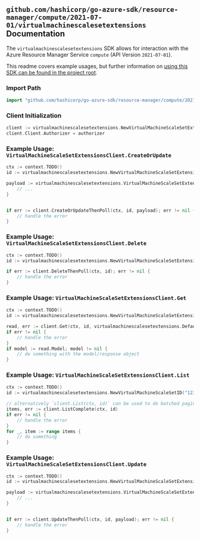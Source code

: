 
## `github.com/hashicorp/go-azure-sdk/resource-manager/compute/2021-07-01/virtualmachinescalesetextensions` Documentation

The `virtualmachinescalesetextensions` SDK allows for interaction with the Azure Resource Manager Service `compute` (API Version `2021-07-01`).

This readme covers example usages, but further information on [using this SDK can be found in the project root](https://github.com/hashicorp/go-azure-sdk/tree/main/docs).

### Import Path

```go
import "github.com/hashicorp/go-azure-sdk/resource-manager/compute/2021-07-01/virtualmachinescalesetextensions"
```


### Client Initialization

```go
client := virtualmachinescalesetextensions.NewVirtualMachineScaleSetExtensionsClientWithBaseURI("https://management.azure.com")
client.Client.Authorizer = authorizer
```


### Example Usage: `VirtualMachineScaleSetExtensionsClient.CreateOrUpdate`

```go
ctx := context.TODO()
id := virtualmachinescalesetextensions.NewVirtualMachineScaleSetExtensionID("12345678-1234-9876-4563-123456789012", "example-resource-group", "virtualMachineScaleSetValue", "extensionValue")

payload := virtualmachinescalesetextensions.VirtualMachineScaleSetExtension{
	// ...
}


if err := client.CreateOrUpdateThenPoll(ctx, id, payload); err != nil {
	// handle the error
}
```


### Example Usage: `VirtualMachineScaleSetExtensionsClient.Delete`

```go
ctx := context.TODO()
id := virtualmachinescalesetextensions.NewVirtualMachineScaleSetExtensionID("12345678-1234-9876-4563-123456789012", "example-resource-group", "virtualMachineScaleSetValue", "extensionValue")

if err := client.DeleteThenPoll(ctx, id); err != nil {
	// handle the error
}
```


### Example Usage: `VirtualMachineScaleSetExtensionsClient.Get`

```go
ctx := context.TODO()
id := virtualmachinescalesetextensions.NewVirtualMachineScaleSetExtensionID("12345678-1234-9876-4563-123456789012", "example-resource-group", "virtualMachineScaleSetValue", "extensionValue")

read, err := client.Get(ctx, id, virtualmachinescalesetextensions.DefaultGetOperationOptions())
if err != nil {
	// handle the error
}
if model := read.Model; model != nil {
	// do something with the model/response object
}
```


### Example Usage: `VirtualMachineScaleSetExtensionsClient.List`

```go
ctx := context.TODO()
id := virtualmachinescalesetextensions.NewVirtualMachineScaleSetID("12345678-1234-9876-4563-123456789012", "example-resource-group", "virtualMachineScaleSetValue")

// alternatively `client.List(ctx, id)` can be used to do batched pagination
items, err := client.ListComplete(ctx, id)
if err != nil {
	// handle the error
}
for _, item := range items {
	// do something
}
```


### Example Usage: `VirtualMachineScaleSetExtensionsClient.Update`

```go
ctx := context.TODO()
id := virtualmachinescalesetextensions.NewVirtualMachineScaleSetExtensionID("12345678-1234-9876-4563-123456789012", "example-resource-group", "virtualMachineScaleSetValue", "extensionValue")

payload := virtualmachinescalesetextensions.VirtualMachineScaleSetExtensionUpdate{
	// ...
}


if err := client.UpdateThenPoll(ctx, id, payload); err != nil {
	// handle the error
}
```

